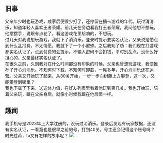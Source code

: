 <div style="display:none;" class="author">
{
    "title": "开心消消乐",
    "date" : "2025-02-16",
    "weather" : "sunny",
    "description": "一则趣闻",
    "tag" : ["生活","故事","趣闻"]
}
</div>

## 旧事
父亲年少时也玩游戏，成家后便很少打了，还停留在插卡游戏的年代。玩过消消乐，知道年轻人喜欢王者荣耀。前几天在旁边看我打王者荣耀，我问他想不想玩，他摆摆手，说眼有点花了，看这游戏花里胡哨的，不想玩。   
过几天对我说想玩游戏，我就下了消消乐。登录时提示要实名认证，父亲说是怕点到什么乱扣费，不太情愿，我就下了一个小蜜蜂。之后我劝了劝：我们现在打游戏都实名认证了，点到付费的会提示，不输入密码不会扣钱，平时别乱点，没什么好担心的，父亲最终实名认证了。   
在很久之前，久到我对在什么时间都没有印象的时候，父亲也曾想玩游戏，我便推荐了开心消消乐。不知何时下载，不知何时卸载，一晃多年，开心消消乐还在运营。父亲又开始玩了起来，从80关开始，一步一步向树藤上方攀登，这一次，又能攀登到哪里？   
我也下载了下来，送送体力值，在好友列表里看着他玩到第几关。我也开始玩，陪着父亲玩，跟在父亲身后，就像小时候我跟在他后面一样。   

## 趣闻
我手机号是2023年上大学注册的，没玩过消消乐。登录后发现有玩家数据，还没有实名认证，一看竟也是很早之前的号，打到40关。号主还会记得这个账号吗？时光荏苒，ta又有怎样的故事呢？
![](https://sns-na-i4.xhscdn.com/spectrum/1040g0k031h73mncck20g5pgi0nb1om97bik86c0)

